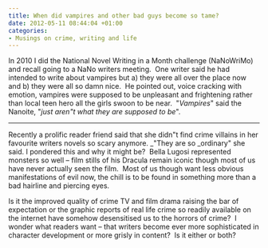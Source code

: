 ```yaml
---
title: When did vampires and other bad guys become so tame?
date: 2012-05-11 08:44:04 +01:00
categories:
- Musings on crime, writing and life
---
```


In 2010 I did the National Novel Writing in a Month challenge (NaNoWriMo) and recall going to a NaNo writers meeting.  One writer said he had intended to write about vampires but a) they were all over the place now and b) they were all so damn nice.  He pointed out, voice cracking with emotion, vampires were supposed to be unpleasant and frightening rather than local teen hero all the girls swoon to be near.  "_Vampires_" said the Nanoite, "_just aren"t what they are supposed to be_".

---

Recently a prolific reader friend said that she didn"t find crime villains in her favourite writers novels so scary anymore. _"They are so _ordinary" she said. I pondered this and why it might be?  Bella Lugosi represented monsters so well – film stills of his Dracula remain iconic though most of us have never actually seen the film.  Most of us though want less obvious manifestations of evil now, the chill is to be found in something more than a bad hairline and piercing eyes.

Is it the improved quality of crime TV and film drama raising the bar of expectation or the graphic reports of real life crime so readily available on the internet have somehow desensitised us to the horrors of crime?  I wonder what readers want – that writers become ever more sophisticated in character development or more grisly in content?  Is it either or both?
